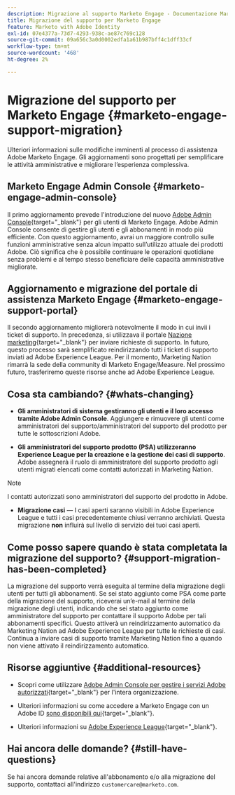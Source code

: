 ```yaml
---
description: Migrazione al supporto Marketo Engage - Documentazione Marketo - Documentazione del prodotto
title: Migrazione del supporto per Marketo Engage
feature: Marketo with Adobe Identity
exl-id: 07e4377a-73d7-4293-938c-ae87c769c128
source-git-commit: 09a656c3a0d0002edfa1a61b987bff4c1dff33cf
workflow-type: tm+mt
source-wordcount: '468'
ht-degree: 2%

---
```


# Migrazione del supporto per Marketo Engage {#marketo-engage-support-migration}

Ulteriori informazioni sulle modifiche imminenti al processo di assistenza Adobe Marketo Engage. Gli aggiornamenti sono progettati per semplificare le attività amministrative e migliorare l’esperienza complessiva.

## Marketo Engage Admin Console {#marketo-engage-admin-console}

Il primo aggiornamento prevede l&#39;introduzione del nuovo [Adobe Admin Console](https://helpx.adobe.com/it/enterprise/admin-guide.html){target="_blank"} per gli utenti di Marketo Engage. Adobe Admin Console consente di gestire gli utenti e gli abbonamenti in modo più efficiente. Con questo aggiornamento, avrai un maggiore controllo sulle funzioni amministrative senza alcun impatto sull’utilizzo attuale dei prodotti Adobe. Ciò significa che è possibile continuare le operazioni quotidiane senza problemi e al tempo stesso beneficiare delle capacità amministrative migliorate.

## Aggiornamento e migrazione del portale di assistenza Marketo Engage {#marketo-engage-support-portal}

Il secondo aggiornamento migliorerà notevolmente il modo in cui invii i ticket di supporto. In precedenza, si utilizzava il portale [Nazione marketing](https://nation.marketo.com/){target="_blank"} per inviare richieste di supporto. In futuro, questo processo sarà semplificato reindirizzando tutti i ticket di supporto inviati ad Adobe Experience League. Per il momento, Marketing Nation rimarrà la sede della community di Marketo Engage/Measure. Nel prossimo futuro, trasferiremo queste risorse anche ad Adobe Experience League.

## Cosa sta cambiando? {#whats-changing}

* **Gli amministratori di sistema gestiranno gli utenti e il loro accesso tramite Adobe Admin Console**. Aggiungere e rimuovere gli utenti come amministratori del supporto/amministratori del supporto del prodotto per tutte le sottoscrizioni Adobe.

* **Gli amministratori del supporto prodotto (PSA) utilizzeranno Experience League per la creazione e la gestione dei casi di supporto**. Adobe assegnerà il ruolo di amministratore del supporto prodotto agli utenti migrati elencati come contatti autorizzati in Marketing Nation.

>[!NOTE]
>
>I contatti autorizzati sono amministratori del supporto del prodotto in Adobe.

* **Migrazione casi** — I casi aperti saranno visibili in Adobe Experience League e tutti i casi precedentemente chiusi verranno archiviati. Questa migrazione **non** influirà sul livello di servizio dei tuoi casi aperti.

## Come posso sapere quando è stata completata la migrazione del supporto? {#support-migration-has-been-completed}

La migrazione del supporto verrà eseguita al termine della migrazione degli utenti per tutti gli abbonamenti. Se sei stato aggiunto come PSA come parte della migrazione del supporto, riceverai un’e-mail al termine della migrazione degli utenti, indicando che sei stato aggiunto come amministratore del supporto per contattare il supporto Adobe per tali abbonamenti specifici. Questo attiverà un reindirizzamento automatico da Marketing Nation ad Adobe Experience League per tutte le richieste di casi. Continua a inviare casi di supporto tramite Marketing Nation fino a quando non viene attivato il reindirizzamento automatico.

## Risorse aggiuntive {#additional-resources}

* Scopri come utilizzare [Adobe Admin Console per gestire i servizi Adobe autorizzati](https://helpx.adobe.com/it/enterprise/using/admin-roles.html){target="_blank"} per l&#39;intera organizzazione.

* Ulteriori informazioni su come accedere a Marketo Engage con un Adobe ID [ sono disponibili qui](/help/marketo/product-docs/administration/marketo-with-adobe-identity/user-sign-in-with-adobe-id.md){target="_blank"}.

* Ulteriori informazioni su [Adobe Experience League](https://experienceleague.adobe.com/it?lang=it){target="_blank"}.

## Hai ancora delle domande? {#still-have-questions}

Se hai ancora domande relative all&#39;abbonamento e/o alla migrazione del supporto, contattaci all&#39;indirizzo `customercare@marketo.com`.
